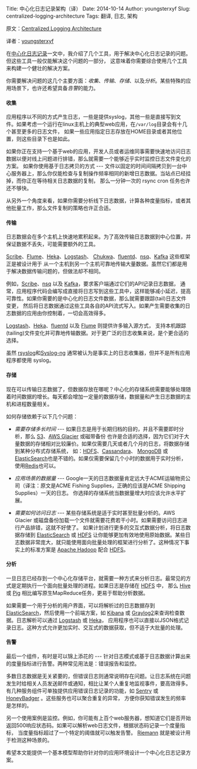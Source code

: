 Title: 中心化日志记录架构（译）
Date: 2014-10-14
Author: youngsterxyf
Slug: centralized-logging-architecture
Tags: 翻译, 日志, 架构

原文：[Centralized Logging Architecture](http://jasonwilder.com/blog/2013/07/16/centralized-logging-architecture/)

译者：[youngsterxyf](https://github.com/youngsterxyf)

在[中心化日志记录](http://jasonwilder.com/blog/2012/01/03/centralized-logging/)一文中，我介绍了几个工具，用于解决中心化日志记录的问题。但这些工具一般仅能解决这个问题的一部分，
这意味着你需要综合使用几个工具来构建一个健壮的解决方案。

你需要解决问题的这几个主要方面：*收集*、*传输*、*存储*、以及*分析*。某些特殊的应用场景下，也许还希望具备*告警*的能力。


#### 收集

应用程序以不同的方式产生日志，一些是提供syslog，其他一些是直接写到文件。如果考虑一个运行在linux主机上的典型web应用，在`/var/log`目录会有十几个甚至更多的日志文件，
如果一些应用指定日志存放在HOME目录或者其他位置，则这些目录下也是如此。

如果你正在支持一个基于web的应用，开发人员或者运维同事需要快速地访问日志数据以便对线上问题进行排错，那么就需要一个能够近乎实时监控日志文件变化的方案。
如果你使用基于日志拷贝的方式 --- 文件以固定的时间间隔拷贝到一台中心服务器上，那么你仅能检查与复制操作频率相同的新增日志数据。当站点已经挂掉，而你正在等待相关日志数据的复制，
那么一分钟一次的 rsync cron 任务也许还不够快。

从另外一个角度来看，如果你需要分析线下日志数据，计算各种度量指标，或者其他批量工作，那么文件复制的策略也许正合适。


#### 传输

日志数据会在多个主机上快速地累积起来。为了高效传输日志数据到中心位置，并保证数据不丢失，可能需要额外的工具。

[Scribe](https://github.com/facebookarchive/scribe)、[Flume](http://flume.apache.org/)、[Heka](https://github.com/mozilla-services/heka)、[Logstash](http://logstash.net/)、
[Chukwa](http://chukwa.apache.org/)、[fluentd](http://www.fluentd.org/)、[nsq](https://github.com/bitly/nsq)、[Kafka](http://kafka.apache.org/) 这些框架正是被设计用于
从一个主机到另一个主机可靠地传输大量数据。虽然它们都是用于解决数据传输问题的，但做法却不相同。

例如，[Scribe](https://github.com/facebookarchive/scribe)、[nsq](https://github.com/bitly/nsq) 以及 [Kafka](http://kafka.apache.org/)，要求客户端通过它们的API记录日志数据，
通常，应用程序代码会编写成直接将日志写到这些工具中，这样能够减小延迟，提高可靠性。如果你需要的是中心化的日志文件数据，那么就需要跟踪(tail)日志文件变更，
然后将日志数据通过这些工具各自的API流式写入。如果产生需要收集的日志数据的应用由你控制着，一切会高效得多。


[Logstash](http://logstash.net/)、[Heka](https://github.com/mozilla-services/heka)、[fluentd](http://www.fluentd.org/) 以及 [Flume](http://flume.apache.org/) 则提供许多输入源方式，
支持本机跟踪(tailing)文件变化并可靠地传输数据。对于更广泛的日志收集来说，是个更合适的选择。

虽然 [rsyslog](http://rsyslog.com/)和[Syslog-ng](http://www.balabit.com/network-security/syslog-ng) 通常被认为是事实上的日志收集器，但并不是所有应用程序都使用 syslog。


#### 存储

现在可以传输日志数据了，但数据存放在哪呢？中心化的存储系统需要能够处理随着时间数据的增长。每天都会增加一定量的数据存储，数据量和产生日志数据的主机和进程数量相关。

如何存储依赖于以下几个问题：

- *需要存储多长时间* --- 如果日志是用于长期归档的目的，并且不需要即时分析，那么 [S3](http://aws.amazon.com/cn/s3/)、[AWS Glacier](http://aws.amazon.com/cn/glacier/) 或磁带备份
    也许是合适的选择，因为它们对于大量数据的存储相对比较廉价。如果仅需要几天或者几个月的日志，将数据存储到某种分布式存储系统，
    如：[HDFS](http://hadoop.apache.org/docs/stable/hadoop-project-dist/hadoop-hdfs/HdfsDesign.html)、[Cassandara](http://cassandra.apache.org/)、
    [MongoDB](http://www.mongodb.org/) 或 [ElasticSearch](http://elasticsearch.org/)也是不错的。如果仅需要保留几个小时的数据用于实时分析，使用[Redis](http://redis.io/)也可以。

- *应用场景的数据量* --- Google一天的日志数据量肯定远大于ACME运输物资公司（译注：原文是ACME Fishing Supplies，正确的应该是ACME Shipping Supplies）一天的日志。
    你选择的存储系统当数据量增大时应该允许水平扩展。

- *需要如何访问日志* --- 某些存储系统是适于实时甚至批量分析的。AWS Glacier 或磁盘备份加载一个文件就需要花费若干小时。如果需要访问日志进行产品排错，这就不好使了。
    如果计划进行更多的交互式数据分析，将日志数据存储到 [ElasticSearch](http://elasticsearch.org/) 或 [HDFS](http://hadoop.apache.org/docs/stable/hadoop-project-dist/hadoop-hdfs/HdfsDesign.html)
    让你能够更加有效地使用原始数据。某些日志数据非常庞大，就只能使用面向批量处理的框架进行分析了。这种情况下事实上的标准方案是 [Apache Hadoop](http://hadoop.apache.org/) 
    配合 [HDFS](http://hadoop.apache.org/docs/stable/hadoop-project-dist/hadoop-hdfs/HdfsDesign.html)。


#### 分析

一旦日志已经存到一个中心化存储平台，就需要一种方式来分析日志。最常见的方式是定期执行一个面向批量处理的进程。如果日志是存储在 [HDFS](http://hadoop.apache.org/docs/stable/hadoop-project-dist/hadoop-hdfs/HdfsDesign.html) 中，
那么 [Hive](http://hive.apache.org/) 或 [Pig](http://pig.apache.org/) 相比编写原生MapReduce任务，更易于帮助分析数据。

如果需要一个用于分析的用户界面，可以将解析过的日志数据存到 [ElasticSearch](http://elasticsearch.org/)，然后使用一个前端方案，如 [Kibana](http://kibana.org/) 或 
[Graylog2](http://www.graylog2.org/)来查询检查数据。日志解析可以通过 [Logstash](http://logstash.net/) 或 [Heka](https://github.com/mozilla-services/heka)，
应用程序也可以直接以JSON格式记录日志。这种方式允许更加实时、交互式的数据获取，但不适于大批量的处理。


#### 告警

最后一个组件，有时是可以锦上添花的 --- 针对日志模式或基于日志数据计算出来的度量指标进行告警。两种常见用法是：错误报告和监控。

多数日志数据是无关紧要的，但错误日志则通常说明存在问题。让日志系统在问题发生时给相关人员发送邮件或通知，相比让某个人重复地监视事件，要高效得多。
有几种服务组件可单独提供应用错误日志记录的功能，如 [Sentry](https://www.getsentry.com/) 或 [HoneyBadger](https://www.honeybadger.io/) 。这些服务也可以聚合重复的异常，
方便你获知错误发生的频率是怎样的。

另一个使用案例是监控。例如，你可能有上百个web服务器，想知道它们是否开始返回500响应状态码。如果可以解析web日志文件，根据状态码记录一个度量指标，
当度量指标超过了一个特定的阈值就可以触发告警。 [Riemann](http://riemann.io/) 就是被设计用于检测这种场景的。


希望本文能提供一个基本模型帮助你针对你的应用环境设计一个中心化日志记录方案。
